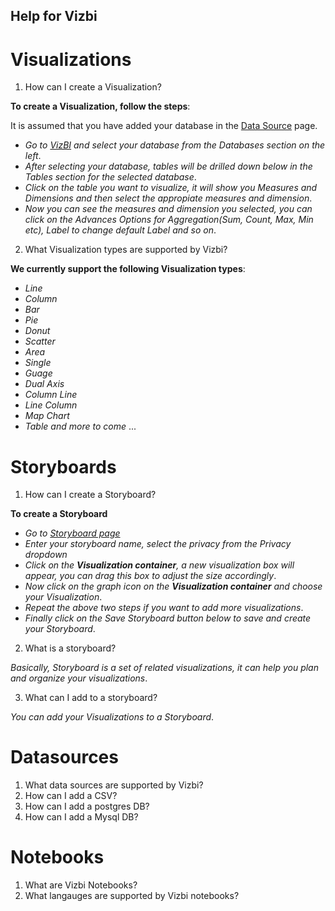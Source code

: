 Help for Vizbi
-----------------


Visualizations
=================

1. How can I create a Visualization?


  **To create a Visualization, follow the steps**:

  It is assumed that you have added your database in the [Data Source](http://app.vizbi.com/#!/add-database) page.

  - *Go to [VizBI](http://app.vizbi.com/) and select your database from the Databases section on the left*.
  - *After selecting your database, tables will be drilled down below in the Tables section for the selected database*.
  - *Click on the table you want to visualize, it will show you Measures and Dimensions and then select the appropiate measures and dimension*.
  - *Now you can see the measures and dimension you selected, you can click on the Advances Options for Aggregation(Sum, Count, Max, Min etc), Label to change default Label and so on*.
       
2. What Visualization types are supported by Vizbi?

  **We currently support the following Visualization types**: 
  
  - *Line*
  - *Column*
  - *Bar*
  - *Pie*
  - *Donut*
  - *Scatter*
  - *Area*
  - *Single*
  - *Guage*
  - *Dual Axis*
  - *Column Line*
  - *Line Column*
  - *Map Chart*
  - *Table*
  *and more to come* ...


Storyboards
=================

1. How can I create a Storyboard?

  **To create a Storyboard**

  - *Go to [Storyboard page](http://app.vizbi.com/#!/create-storyboard)*
  - *Enter your storyboard name, select the privacy from the Privacy dropdown*
  - *Click on the **Visualization container**, a new visualization box will appear, you can drag this box to adjust the size accordingly*.
  - *Now click on the graph icon on the **Visualization container** and choose your Visualization*.
  - *Repeat the above two steps if you want to add more visualizations*.
  - *Finally click on the Save Storyboard button below to save and create your Storyboard*.
 
2. What is a storyboard?

  *Basically, Storyboard is a set of related visualizations, it can help you plan and organize your visualizations*.
  
3. What can I add to a storyboard?

  *You can add your Visualizations to a Storyboard*.


Datasources
============

1. What data sources are supported by Vizbi?
2. How can I add a CSV?
3. How can I add a postgres DB?
4. How can I add a Mysql DB?

Notebooks
============

1. What are Vizbi Notebooks?
2. What langauges are supported by Vizbi notebooks?
